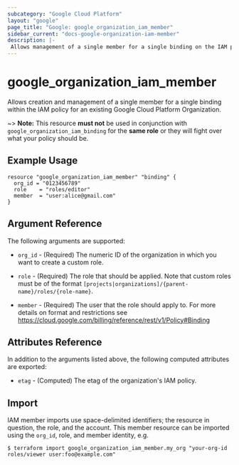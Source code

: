 ```yaml
---
subcategory: "Google Cloud Platform"
layout: "google"
page_title: "Google: google_organization_iam_member"
sidebar_current: "docs-google-organization-iam-member"
description: |-
 Allows management of a single member for a single binding on the IAM policy for a Google Cloud Platform Organization.
---
```


# google\_organization\_iam\_member

Allows creation and management of a single member for a single binding within
the IAM policy for an existing Google Cloud Platform Organization.

~> **Note:** This resource __must not__ be used in conjunction with
   `google_organization_iam_binding` for the __same role__ or they will fight over
   what your policy should be.

## Example Usage

```hcl
resource "google_organization_iam_member" "binding" {
  org_id = "0123456789"
  role    = "roles/editor"
  member  = "user:alice@gmail.com"
}
```

## Argument Reference

The following arguments are supported:

* `org_id` - (Required) The numeric ID of the organization in which you want to create a custom role.

* `role` - (Required) The role that should be applied. Note that custom roles must be of the format
    `[projects|organizations]/{parent-name}/roles/{role-name}`.

* `member` - (Required) The user that the role should apply to. For more details on format and restrictions see https://cloud.google.com/billing/reference/rest/v1/Policy#Binding

## Attributes Reference

In addition to the arguments listed above, the following computed attributes are
exported:

* `etag` - (Computed) The etag of the organization's IAM policy.

## Import

IAM member imports use space-delimited identifiers; the resource in question, the role, and the account.  This member resource can be imported using the `org_id`, role, and member identity, e.g.

```
$ terraform import google_organization_iam_member.my_org "your-org-id roles/viewer user:foo@example.com"
```
